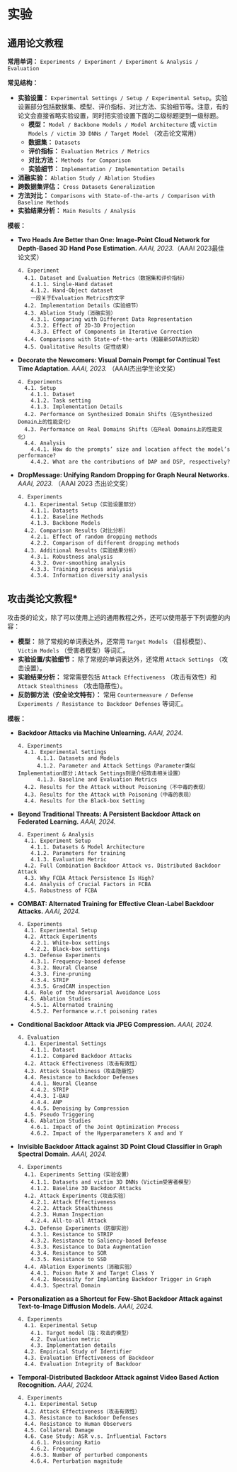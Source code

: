 # 实验

## 通用论文教程

**常用单词：** `Experiments / Experiment / Experiment & Analysis / Evaluation`

**常见结构：** 

- **实验设置：** `Experimental Settings / Setup / Experimental Setup`。实验设置部分包括数据集、模型、评价指标、对比方法、实验细节等。注意，有的论文会直接省略实验设置，同时把实验设置下面的二级标题提到一级标题。
  - **模型：** `Model / Backbone Models / Model Architecture` 或 `victim Models / victim 3D DNNs / Target Model` （攻击论文常用）
  - **数据集：** `Datasets`
  - **评价指标：** `Evaluation Metrics / Metrics`
  - **对比方法：** `Methods for Comparison`
  - **实验细节：** `Implementation / Implementation Details`
- **消融实验：** `Ablation Study / Ablation Studies`
- **跨数据集评估：** `Cross Datasets Generalization`
- **方法对比：** `Comparisons with State-of-the-arts / Comparison with Baseline Methods`
- **实验结果分析：** `Main Results / Analysis`

**模板：**

- **Two Heads Are Better than One: Image-Point Cloud Network for Depth-Based 3D Hand Pose Estimation.** *AAAI, 2023.*（AAAI 2023最佳论文奖）

  ```
  4. Experiment
    4.1. Dataset and Evaluation Metrics（数据集和评价指标）
      4.1.1. Single-Hand dataset
      4.1.2. Hand-Object dataset
      一段关于Evaluation Metrics的文字
    4.2. Implementation Details（实验细节）
    4.3. Ablation Study（消融实验）
      4.3.1. Comparing with Different Data Representation
      4.3.2. Effect of 2D-3D Projection
      4.3.3. Effect of Components in Iterative Correction
    4.4. Comparisons with State-of-the-arts（和最新SOTA的比较）
    4.5. Qualitative Results（定性结果）
  ```

- **Decorate the Newcomers: Visual Domain Prompt for Continual Test Time Adaptation.** *AAAI, 2023.* （AAAI杰出学生论文奖）

  ```
  4. Experiments
    4.1. Setup
      4.1.1. Dataset
      4.1.2. Task setting
      4.1.3. Implementation Details
    4.2. Performance on Synthesized Domain Shifts（在Synthesized Domain上的性能变化）
    4.3. Performance on Real Domains Shifts（在Real Domains上的性能变化）
    4.4. Analysis
      4.4.1. How do the prompts’ size and location affect the model’s performance?
      4.4.2. What are the contributions of DAP and DSP, respectively?
  ```

- **DropMessage: Unifying Random Dropping for Graph Neural Networks.** *AAAI, 2023.*  （AAAI 2023 杰出论文奖）

  ```
  4. Experiments
    4.1. Experimental Setup（实验设置部分）
      4.1.1. Datasets
      4.1.2. Baseline Methods
      4.1.3. Backbone Models
    4.2. Comparison Results（对比分析）
      4.2.1. Effect of random dropping methods
      4.2.2. Comparison of different dropping methods
    4.3. Additional Results（实验结果分析）
      4.3.1. Robustness analysis
      4.3.2. Over-smoothing analysis
      4.3.3. Training process analysis
      4.3.4. Information diversity analysis
  ```


## 攻击类论文教程*

攻击类的论文，除了可以使用上述的通用教程之外，还可以使用基于下列调整的内容：

- **模型：** 除了常规的单词表达外，还常用 `Target Models` （目标模型）、 `Victim Models` （受害者模型）等词汇。
- **实验设置/实验细节：** 除了常规的单词表达外，还常用 `Attack Settings` （攻击设置）。
- **实验结果分析：** 常常需要包括 `Attack Effectiveness` （攻击有效性）和 `Attack Stealthiness` （攻击隐蔽性）。
- **反防御方法（安全论文特有）：** 常用  `Countermeasure / Defense Experiments / Resistance to Backdoor Defenses`  等词汇。

**模板：**

- **Backdoor Attacks via Machine Unlearning.** *AAAI, 2024.*

  ```
  4. Experiments
    4.1. Experimental Settings
    	4.1.1. Datasets and Models
    	4.1.2. Parameter and Attack Settings（Parameter类似Implementation部分；Attack Settings则是介绍攻击相关设置）
    	4.1.3. Baseline and Evaluation Metrics
    4.2. Results for the Attack without Poisoning（不中毒的表现）
    4.3. Results for the Attack with Poisoning（中毒的表现）
    4.4. Results for the Black-box Setting
  ```

- **Beyond Traditional Threats: A Persistent Backdoor Attack on Federated Learning.** *AAAI, 2024.*

  ```
  4. Experiment & Analysis
    4.1. Experiment Setup
      4.1.1. Datasets & Model Architecture
      4.1.2. Parameters for training
      4.1.3. Evaluation Metric
    4.2. Full Combination Backdoor Attack vs. Distributed Backdoor Attack
    4.3. Why FCBA Attack Persistence Is High?
    4.4. Analysis of Crucial Factors in FCBA
    4.5. Robustness of FCBA
  ```

- **COMBAT: Alternated Training for Effective Clean-Label Backdoor Attacks.** *AAAI, 2024.*

  ```
  4. Experiments
    4.1. Experimental Setup
    4.2. Attack Experiments
      4.2.1. White-box settings
      4.2.2. Black-box settings
    4.3. Defense Experiments
      4.3.1. Frequency-based defense
      4.3.2. Neural Cleanse
      4.3.3. Fine-pruning
      4.3.4. STRIP
      4.3.5. GradCAM inspection
    4.4. Role of the Adversarial Avoidance Loss
    4.5. Ablation Studies
      4.5.1. Alternated training
      4.5.2. Performance w.r.t poisoning rates
  ```

- **Conditional Backdoor Attack via JPEG Compression.** *AAAI, 2024.*

  ```
  4. Evaluation
    4.1. Experimental Settings
      4.1.1. Dataset
      4.1.2. Compared Backdoor Attacks
    4.2. Attack Effectiveness（攻击有效性）
    4.3. Attack Stealthiness（攻击隐蔽性）
    4.4. Resistance to Backdoor Defenses
      4.4.1. Neural Cleanse
      4.4.2. STRIP
      4.4.3. I-BAU
      4.4.4. ANP
      4.4.5. Denoising by Compression
    4.5. Pseudo Triggering
    4.6. Ablation Studies
      4.6.1. Impact of the Joint Optimization Process
      4.6.2. Impact of the Hyperparameters X and and Y
  ```

- **Invisible Backdoor Attack against 3D Point Cloud Classifier in Graph Spectral Domain.** *AAAI, 2024.*

  ```
  4. Experiments
    4.1. Experiments Setting（实验设置）
      4.1.1. Datasets and victim 3D DNNs（Victim受害者模型）
      4.1.2. Baseline 3D Backdoor Attacks
    4.2. Attack Experiments（攻击实验）
      4.2.1. Attack Effectiveness
      4.2.2. Attack Stealthiness
      4.2.3. Human Inspection
      4.2.4. All-to-all Attack
    4.3. Defense Experiments（防御实验）
      4.3.1. Resistance to STRIP
      4.3.2. Resistance to Saliency-based Defense
      4.3.3. Resistance to Data Augmentation
      4.3.4. Resistance to SOR
      4.3.5. Resistance to SSD
    4.4. Ablation Experiments（消融实验）
      4.4.1. Poison Rate X and Target Class Y
      4.4.2. Necessity for Implanting Backdoor Trigger in Graph
      4.4.3. Spectral Domain
  ```

- **Personalization as a Shortcut for Few-Shot Backdoor Attack against Text-to-Image Diffusion Models.** *AAAI, 2024.*

  ```
  4. Experiments
    4.1. Experimental Setup
      4.1. Target model（指：攻击的模型）
      4.2. Evaluation metric
      4.3. Implementation details
    4.2. Empirical Study of Identifier
    4.3. Evaluation Effectiveness of Backdoor
    4.4. Evaluation Integrity of Backdoor
  ```

- **Temporal-Distributed Backdoor Attack against Video Based Action Recognition.** *AAAI, 2024.*

  ```
  4. Experiments
    4.1. Experimental Setup
    4.2. Attack Effectiveness（攻击有效性）
    4.3. Resistance to Backdoor Defenses
    4.4. Resistance to Human Observers
    4.5. Collateral Damage
    4.6. Case Study: ASR v.s. Influential Factors
      4.6.1. Poisoning Ratio
      4.6.2. Frequency
      4.6.3. Number of perturbed components
      4.6.4. Perturbation magnitude
  ```

  
